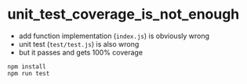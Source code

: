 # unit_test_coverage_is_not_enough

- add function implementation (`index.js`) is obviously wrong
- unit test (`test/test.js`) is also wrong
- but it passes and gets 100% coverage

```
npm install
npm run test
```
